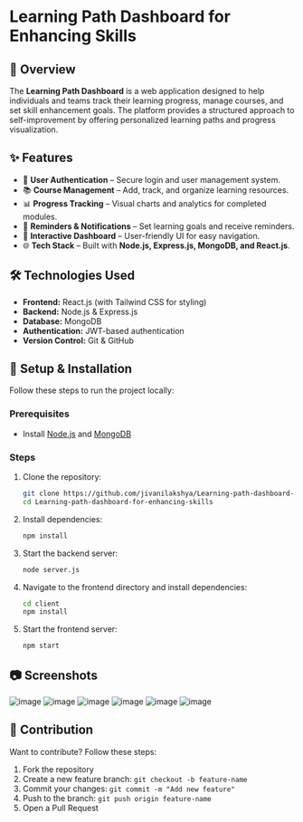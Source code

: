 # Learning Path Dashboard for Enhancing Skills

## 🚀 Overview
The **Learning Path Dashboard** is a web application designed to help individuals and teams track their learning progress, manage courses, and set skill enhancement goals. The platform provides a structured approach to self-improvement by offering personalized learning paths and progress visualization.

## ✨ Features
- 📌 **User Authentication** – Secure login and user management system.
- 📚 **Course Management** – Add, track, and organize learning resources.
- 📊 **Progress Tracking** – Visual charts and analytics for completed modules.
- 🔔 **Reminders & Notifications** – Set learning goals and receive reminders.
- 🔄 **Interactive Dashboard** – User-friendly UI for easy navigation.
- 🌐 **Tech Stack** – Built with **Node.js, Express.js, MongoDB, and React.js**.

## 🛠️ Technologies Used
- **Frontend:** React.js (with Tailwind CSS for styling)
- **Backend:** Node.js & Express.js
- **Database:** MongoDB
- **Authentication:** JWT-based authentication
- **Version Control:** Git & GitHub

## 🚀 Setup & Installation
Follow these steps to run the project locally:

### Prerequisites
- Install [Node.js](https://nodejs.org/) and [MongoDB](https://www.mongodb.com/)

### Steps
1. Clone the repository:
   ```sh
   git clone https://github.com/jivanilakshya/Learning-path-dashboard-for-enhancing-skills.git
   cd Learning-path-dashboard-for-enhancing-skills
   ```
2. Install dependencies:
   ```sh
   npm install
   ```
3. Start the backend server:
   ```sh
   node server.js
   ```
4. Navigate to the frontend directory and install dependencies:
   ```sh
   cd client
   npm install
   ```
5. Start the frontend server:
   ```sh
   npm start
   ```

## 📷 Screenshots
![image](https://github.com/user-attachments/assets/8fdf34e3-3e19-458a-ace1-66819faca752)
![image](https://github.com/user-attachments/assets/63932f99-53e3-424a-b3e1-7bab0f23bb2a)
![image](https://github.com/user-attachments/assets/191fed68-284f-4b46-9e06-054e82d4ccac)
![image](https://github.com/user-attachments/assets/789f4c1a-8bd0-4187-a521-325f3e6d1a91)
![image](https://github.com/user-attachments/assets/0af966ac-2b91-4909-b1b0-f9ee57ed3378)
![image](https://github.com/user-attachments/assets/413780d5-ba1e-4ab1-beb0-54ce092dbd4f)






## 🤝 Contribution
Want to contribute? Follow these steps:
1. Fork the repository
2. Create a new feature branch: `git checkout -b feature-name`
3. Commit your changes: `git commit -m "Add new feature"`
4. Push to the branch: `git push origin feature-name`
5. Open a Pull Request

